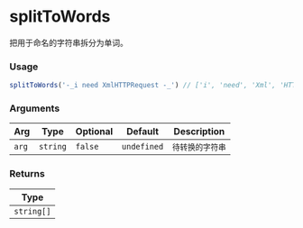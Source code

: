 # splitToWords
      
把用于命名的字符串拆分为单词。

### Usage

```ts
splitToWords('-_i need XmlHTTPRequest -_') // ['i', 'need', 'Xml', 'HTTP', 'Request']
```

      
### Arguments
      
| Arg | Type | Optional | Default | Description |
| --- | --- | --- | --- | --- |
| `arg` | `string` | `false` | `undefined` | `待转换的字符串` |
      
### Returns

| Type |
| ---  |
| `string[]`  |